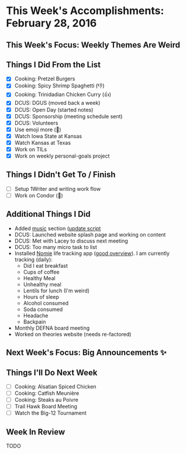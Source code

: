 
# This Week's Accomplishments: February 28, 2016

## This Week's Focus: Weekly Themes Are Weird

## Things I Did From the List

- [x] Cooking: Pretzel Burgers
- [x] Cooking: Spicy Shrimp Spaghetti (:-1:)
- [x] Cooking: Trinidadian Chicken Curry (:+1:)
- [x] DCUS: DGUS (moved back a week)
- [x] DCUS: Open Day (started notes)
- [x] DCUS: Sponsorship (meeting schedule sent)
- [x] DCUS: Volunteers
- [x] Use emoji more (:rocket:)
- [x] Watch Iowa State at Kansas
- [x] Watch Kansas at Texas
- [x] Work on TILs
- [x] Work on weekly personal-goals project

## Things I Didn't Get To / Finish

- [ ] Setup 1Writer and writing work flow
- [ ] Work on Condor (:email:)

## Additional Things I Did

- Added [music](../content-list/music/README.md) section ([update script](https://gist.github.com/jefftriplett/69c4f0358e0779bf2942)
- DCUS: Launched website splash page and working on content
- DCUS: Met with Lacey to discuss next meeting
- DCUS: Too many micro task to list
- Installed [Nomie](http://nomie.io/) life tracking app ([good overview](https://nomie.io/my-take-on-life-tracking-meet-nomie/)). I am currently tracking (daily):
    + Did I eat breakfast
    + Cups of coffee
    + Healthy Meal
    + Unhealthy meal
    + Lentils for lunch (I'm weird)
    + Hours of sleep
    + Alcohol consumed
    + Soda consumed
    + Headache
    + Backpain
- Monthly DEFNA board meeting
- Worked on theories website (needs re-factored)

## Next Week's Focus: Big Announcements :sparkles:

## Things I'll Do Next Week

- [ ] Cooking: Alsatian Spiced Chicken
- [ ] Cooking: Catfish Meunière
- [ ] Cooking: Steaks au Poivre
- [ ] Trail Hawk Board Meeting
- [ ] Watch the Big-12 Tournament

## Week In Review

TODO
